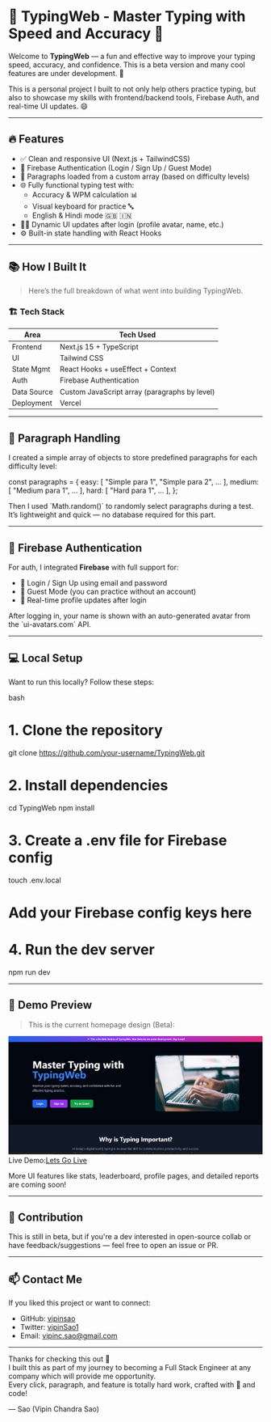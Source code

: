 
# 🧠 TypingWeb - Master Typing with Speed and Accuracy 🚀

Welcome to **TypingWeb** — a fun and effective way to improve your typing speed, accuracy, and confidence. This is a beta version and many cool features are under development. 🎯

This is a personal project I built to not only help others practice typing, but also to showcase my skills with frontend/backend tools, Firebase Auth, and real-time UI updates. 😄

---

## 🔥 Features

- ✅ Clean and responsive UI (Next.js + TailwindCSS)
- 🔐 Firebase Authentication (Login / Sign Up / Guest Mode)
- 💬 Paragraphs loaded from a custom array (based on difficulty levels)
- 🌐 Fully functional typing test with:
  - Accuracy & WPM calculation 📊
  - Visual keyboard for practice 🔤
  - English & Hindi mode 🇬🇧 🇮🇳
- 👨‍💻 Dynamic UI updates after login (profile avatar, name, etc.)
- ⚙️ Built-in state handling with React Hooks

---

## 📚 How I Built It

> Here’s the full breakdown of what went into building TypingWeb.

### 🏗️ Tech Stack

| Area        | Tech Used                        |
|-------------|----------------------------------|
| Frontend    | Next.js 15 + TypeScript          |
| UI          | Tailwind CSS                     |
| State Mgmt  | React Hooks + useEffect + Context |
| Auth        | Firebase Authentication          |
| Data Source | Custom JavaScript array (paragraphs by level) |
| Deployment  | Vercel                           |

---

## 📂 Paragraph Handling

I created a simple array of objects to store predefined paragraphs for each difficulty level:

const paragraphs = {
  easy: [ "Simple para 1", "Simple para 2", ... ],
  medium: [ "Medium para 1", ... ],
  hard: [ "Hard para 1", ... ],
};

Then I used \`Math.random()\` to randomly select paragraphs during a test. It’s lightweight and quick — no database required for this part.

---

## 🔐 Firebase Authentication

For auth, I integrated **Firebase** with full support for:

- 🔑 Login / Sign Up using email and password
- 🧪 Guest Mode (you can practice without an account)
- 🔄 Real-time profile updates after login

After logging in, your name is shown with an auto-generated avatar from the \`ui-avatars.com\` API.

---

## 💻 Local Setup

Want to run this locally? Follow these steps:

bash
# 1. Clone the repository
git clone https://github.com/your-username/TypingWeb.git

# 2. Install dependencies
cd TypingWeb
npm install

# 3. Create a .env file for Firebase config
touch .env.local
# Add your Firebase config keys here

# 4. Run the dev server
npm run dev

---

## 🧪 Demo Preview

> This is the current homepage design (Beta):

![TypingWeb Homepage](./Screenshot%202025-04-20%20153048.png)
Live Demo:[Lets Go Live](typingweb-two.vercel.app)

More UI features like stats, leaderboard, profile pages, and detailed reports are coming soon!

---

## 🤝 Contribution

This is still in beta, but if you're a dev interested in open-source collab or have feedback/suggestions — feel free to open an issue or PR.

---

## 📫 Contact Me

If you liked this project or want to connect:

- GitHub: [vipinsao](https://github.com/vipinsao)
- Twitter: [vipinSao1](https://x.com/vipinSao1)
- Email: vipinc.sao@gmail.com

---

Thanks for checking this out 🙌  
I built this as part of my journey to becoming a Full Stack Engineer at any company which will provide me opportunity.  
Every click, paragraph, and feature is totally hard work, crafted with 💙 and code!

— Sao (Vipin Chandra Sao)
